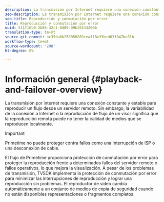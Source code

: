 ```yaml
---
description: La transmisión por Internet requiere una conexión constante y estable para reproducir un flujo desde un servidor remoto. Sin embargo, la variabilidad de la conexión a Internet o la reproducción de flujo de un visor significa que la reproducción remota puede no tener la calidad de medios que se reproducen localmente.
seo-description: La transmisión por Internet requiere una conexión constante y estable para reproducir un flujo desde un servidor remoto. Sin embargo, la variabilidad de la conexión a Internet o la reproducción de flujo de un visor significa que la reproducción remota puede no tener la calidad de medios que se reproducen localmente.
seo-title: Reproducción y conmutación por error
title: Reproducción y conmutación por error
uuid: 511f16b9-2b86-42c1-8d89-09b26534200b
translation-type: tm+mt
source-git-commit: bc35da8b258056809ceaf18e33bed631047bc81b
workflow-type: tm+mt
source-wordcount: '208'
ht-degree: 0%

---
```



# Información general {#playback-and-failover-overview}

La transmisión por Internet requiere una conexión constante y estable para reproducir un flujo desde un servidor remoto. Sin embargo, la variabilidad de la conexión a Internet o la reproducción de flujo de un visor significa que la reproducción remota puede no tener la calidad de medios que se reproducen localmente.

>[!IMPORTANT]
>
>Primetime no puede proteger contra fallos como una interrupción de ISP o una desconexión de cable.

El flujo de Primetime proporciona protección de conmutación por error para proteger la reproducción frente a determinados fallos del servidor remoto o fallos operativos, lo que mejora la visualización. A pesar de los problemas de transmisión, TVSDK implementa la protección de conmutación por error para minimizar las interrupciones de reproducción y lograr una reproducción sin problemas. El reproductor de vídeo cambia automáticamente a un conjunto de medios de copia de seguridad cuando no están disponibles representaciones o fragmentos completos.